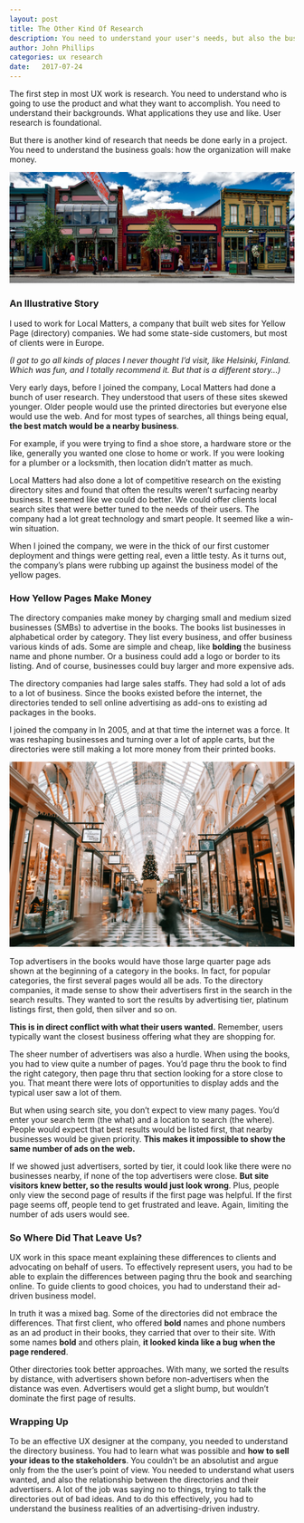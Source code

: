 ```yaml
---
layout: post
title: The Other Kind Of Research
description: You need to understand your user's needs, but also the business realities of the product.
author: John Phillips
categories: ux research
date:   2017-07-24 
---
```


The first step in most UX work is research. You need to understand who is going to use the product and what they want to accomplish. You need to understand their backgrounds. What applications they use and like. User research is foundational.

But there is another kind of research that needs be done early in a project. You need to understand the business goals: how the organization will make money.

<img src="/img/store-fronts.jpg" class="full-width">

### An Illustrative Story

I used to work for Local Matters, a company that built web sites for Yellow Page (directory) companies. We had some state-side customers, but most of clients were in Europe. 

*(I got to go all kinds of places I never thought I’d visit, like Helsinki, Finland. Which was fun, and I totally recommend it. But that is a different story…)*

Very early days, before I joined the company, Local Matters had done a bunch of user research. They understood that users of these sites skewed younger. Older people would use the printed directories but everyone else would use the web. And for most types of searches, all things being equal, **the best match would be a nearby business**.

For example, if you were trying to find a shoe store, a hardware store or the like, generally you wanted one close to home or work. If you were looking for a plumber or a locksmith, then location didn’t matter as much.

Local Matters had also done a lot of competitive research on the existing directory sites and found that often the results weren’t surfacing nearby business. It seemed like we could do better. We could offer clients local search sites that were better tuned to the needs of their users. The company had a lot great technology and smart people. It seemed like a win-win situation.

When I joined the company, we were in the thick of our first customer deployment and things were getting real, even a little testy. As it turns out, the company’s plans were rubbing up against the business model of the yellow pages.

### How Yellow Pages Make Money

The directory companies make money by charging small and medium sized businesses (SMBs) to advertise in the books. The books list businesses in alphabetical order by category. They list every business, and offer business various kinds of ads. Some are simple and cheap, like **bolding** the business name and phone number. Or a business could add a logo or border to its listing. And of course, businesses could buy larger and more expensive ads. 

The directory companies had large sales staffs. They had sold a lot of ads to a lot of business. Since the books existed before the internet, the directories tended to sell online advertising as add-ons to existing ad packages in the books.

I joined the company in In 2005, and at that time the internet was a force. It was reshaping businesses and turning over a lot of apple carts, but the directories were still making a lot more money from their printed books.

<img src="/img/shopping-mall.jpg" class="full-width">

Top advertisers in the books would have those large quarter page ads shown at the beginning of a category in the books. In fact, for popular categories, the first several pages would all be ads. To the directory companies, it made sense to show their advertisers first in the search in the search results. They wanted to sort the results by advertising tier, platinum listings first, then gold, then silver and so on.

**This is in direct conflict with what their users wanted.** Remember, users typically want the closest business offering what they are shopping for.

The sheer number of advertisers was also a hurdle. When using the books, you had to view quite a number of pages. You’d page thru the book to find the right category, then page thru that section looking for a store close to you. That meant there were lots of opportunities to display adds and the typical user saw a lot of them. 

But when using search site, you don’t expect to view many pages. You’d enter your search term (the what) and a location to search (the where). People would expect that best results would be listed first, that nearby businesses would be given priority. **This makes it impossible to show the same number of ads on the web.**

If we showed just advertisers, sorted by tier, it could look like there were no businesses nearby, if none of the top advertisers were close. **But site visitors knew better, so the results would just look wrong**. Plus, people only view the second page of results if the first page was helpful. If the first page seems off, people tend to get frustrated and leave. Again, limiting the number of ads users would see.

### So Where Did That Leave Us?

UX work in this space meant explaining these differences to clients and advocating on behalf of users. To effectively represent users, you had to be able to explain the differences between paging thru the book and searching online. To guide clients to good choices, you had to understand their ad-driven business model.

In truth it was a mixed bag. Some of the directories did not embrace the differences. That first client, who offered **bold** names and phone numbers as an ad product in their books, they carried that over to their site. With some names **bold** and others plain, **it looked kinda like a bug when the page rendered**.

Other directories took better approaches. With many, we sorted the results by distance, with advertisers shown before non-advertisers when the distance was even.  Advertisers would get a slight bump, but wouldn’t dominate the first page of results.

### Wrapping Up

To be an effective UX designer at the company, you needed to understand the directory business. You had to learn what was possible and **how to sell your ideas to the stakeholders**. You couldn’t be an absolutist and argue only from the the user’s point of view. You needed to understand what users wanted, and also the relationship between the directories and their advertisers. A lot of the job was saying no to things, trying to talk the directories out of bad ideas. And to do this effectively, you had to understand the business realities of an advertising-driven industry.
